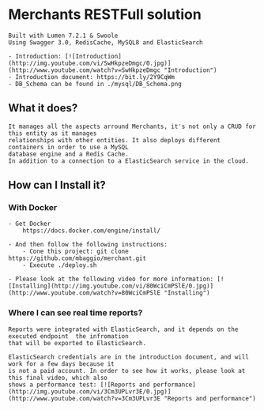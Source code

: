 # Merchants RESTFull solution
    Built with Lumen 7.2.1 & Swoole
    Using Swagger 3.0, RedisCache, MySQL8 and ElasticSearch
    
    - Introduction: [![Introduction](http://img.youtube.com/vi/SwHkpzeDmgc/0.jpg)](http://www.youtube.com/watch?v=SwHkpzeDmgc "Introduction")
    - Introduction document: https://bit.ly/2Y9CqWm
    - DB_Schema can be found in ./mysql/DB_Schema.png

## What it does?
    It manages all the aspects arround Merchants, it's not only a CRUD for this entity as it manages 
    relationships with other entities. It also deploys different containers in order to use a MySQL 
    database engine and a Redis Cache.
    In addition to a connection to a ElasticSearch service in the cloud.

## How can I Install it?
### With Docker
    - Get Docker
        https://docs.docker.com/engine/install/      
   
    - And then follow the following instructions:
        - Cone this project: git clone https://github.com/mbaggio/merchant.git
        - Execute ./deploy.sh
        
    - Please look at the following video for more information: [![Installing](http://img.youtube.com/vi/80WciCmPSlE/0.jpg)](http://www.youtube.com/watch?v=80WciCmPSlE "Installing")

### Where I can see real time reports?
    Reports were integrated with ElasticSearch, and it depends on the executed endpoint  the infromation 
    that will be exported to ElasticSearch.
    
    ElasticSearch credentials are in the introduction document, and will work for a few days because it 
    is not a paid account. In order to see how it works, please look at this final video, which also 
    shows a performance test: [![Reports and performance](http://img.youtube.com/vi/3Cm3UPLvr3E/0.jpg)](http://www.youtube.com/watch?v=3Cm3UPLvr3E "Reports and performance")
            
            
            
                